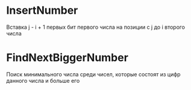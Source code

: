 # InsertNumber
Вставка j - i + 1 первых бит первого числа на позиции с j до i второго числа
# FindNextBiggerNumber
Поиск минимального числа среди чисел, которые состоят из цифр данного числа и больше его
